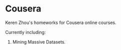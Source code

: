 # Cousera

Keren Zhou's homeworks for Cousera online courses.

Currently including:

1. Mining Massive Datasets.
